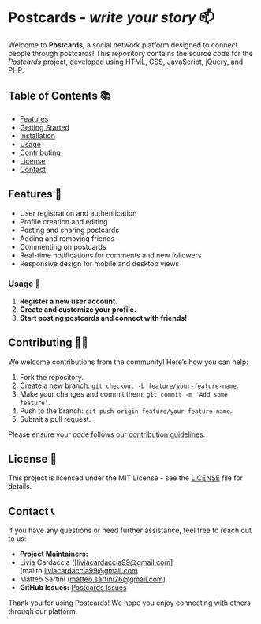 # Postcards - _write your story_ 📫

Welcome to **Postcards**, a social network platform designed to connect people through postcards! This repository contains the source code for the _Postcards_ project, developed using HTML, CSS, JavaScript, jQuery, and PHP.

## Table of Contents 📚

- [Features](#features)
- [Getting Started](#getting-started)
- [Installation](#installation)
- [Usage](#usage)
- [Contributing](#contributing)
- [License](#license)
- [Contact](#contact)

## Features 🎯

- User registration and authentication
- Profile creation and editing
- Posting and sharing postcards
- Adding and removing friends
- Commenting on postcards
- Real-time notifications for comments and new followers
- Responsive design for mobile and desktop views

### Usage 👥

1. **Register a new user account.**
2. **Create and customize your profile.**
3. **Start posting postcards and connect with friends!**

## Contributing ✍🏼

We welcome contributions from the community! Here’s how you can help:

1. Fork the repository.
2. Create a new branch: `git checkout -b feature/your-feature-name`.
3. Make your changes and commit them: `git commit -m 'Add some feature'`.
4. Push to the branch: `git push origin feature/your-feature-name`.
5. Submit a pull request.

Please ensure your code follows our [contribution guidelines](CONTRIBUTING.md).

## License 💫

This project is licensed under the MIT License - see the [LICENSE](LICENSE) file for details.

## Contact 📞

If you have any questions or need further assistance, feel free to reach out to us:

- **Project Maintainers:**
- Livia Cardaccia ([liviacardaccia99@gmail.com](mailto:liviacardaccia99@gmail.com
- Matteo Sartini ([matteo.sartini26@gmail.com](mailto:matteo.sartini26@gmail.com))
- **GitHub Issues:** [Postcards Issues](https://github.com/yourusername/postcards/issues)

Thank you for using Postcards! We hope you enjoy connecting with others through our platform.
